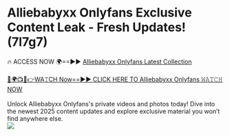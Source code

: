 # Alliebabyxx Onlyfans Exclusive Content Leak - Fresh Updates! (7l7g7)

🔥 ACCESS NOW 🌍==►► <a href="https://tinyurl.com/kvy9nzfs" rel="nofollow">Alliebabyxx Onlyfans Latest Collection</a>
<br><br>
[🔴🌍📺📱👉WA𝚃CH Now==►► CLICK HERE TO Alliebabyxx Onlyfans 𝚆𝙰𝚃𝙲𝙷 NOW](https://tinyurl.com/kvy9nzfs)
<br><br>
Unlock Alliebabyxx Onlyfans's private videos and photos today! Dive into the newest 2025 content updates and explore exclusive material you won’t find anywhere else.
<br>
<a href="https://tinyurl.com/kvy9nzfs" rel="nofollow" data-target="animated-image.originalLink"><img src="https://camo.githubusercontent.com/8a4f000d20f83aca3bf7ec5f350d767afa0574a8a352519fd8cfa583a6f93a33/68747470733a2f2f692e696d6775722e636f6d2f644a486b345a712e676966" data-canonical-src="https://i.imgur.com/dJHk4Zq.gif" style="max-width: 100%; display: inline-block;" data-target="animated-image.originalImage"></a>
<br>
